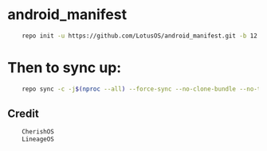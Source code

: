 # android_manifest
```bash
    repo init -u https://github.com/LotusOS/android_manifest.git -b 12
```

Then to sync up:
================

```bash
    repo sync -c -j$(nproc --all) --force-sync --no-clone-bundle --no-tags
```

## Credit
```bash
    CherishOS
    LineageOS
```
